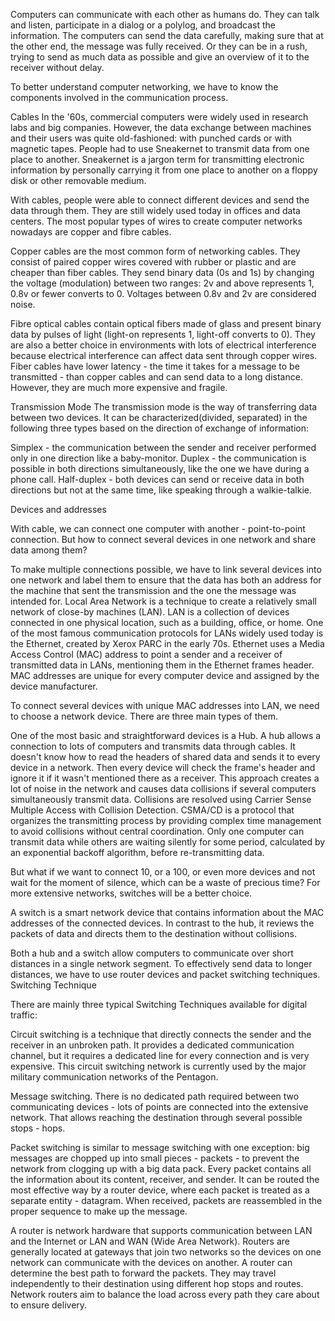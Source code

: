 Computers can communicate with each other as humans do. They can talk and listen, participate in a dialog or a polylog, and broadcast the information. The computers can send the data carefully, making sure that at the other end, the message was fully received. Or they can be in a rush, trying to send as much data as possible and give an overview of it to the receiver without delay.

To better understand computer networking, we have to know the components involved in the communication process. 

Cables
In the '60s, commercial computers were widely used in research labs and big companies. However, the data exchange between machines and their users was quite old-fashioned: with punched cards or with magnetic tapes. People had to use Sneakernet to transmit data from one place to another. Sneakernet is a jargon term for transmitting electronic information by personally carrying it from one place to another on a floppy disk or other removable medium.

With cables, people were able to connect different devices and send the data through them. They are still widely used today in offices and data centers. The most popular types of wires to create computer networks nowadays are copper and fibre cables.



Copper cables are the most common form of networking cables. They consist of paired copper wires covered with rubber or plastic and are cheaper than fiber cables. They send binary data (0s and 1s) by changing the voltage (modulation) between two ranges: 2v and above represents 1, 0.8v or fewer converts to 0. Voltages between 0.8v and 2v are considered noise.

Fibre optical cables contain optical fibers made of glass and present binary data by pulses of light (light-on represents 1, light-off converts to 0). They are also a better choice in environments with lots of electrical interference because electrical interference can affect data sent through copper wires. Fiber cables have lower latency - the time it takes for a message to be transmitted - than copper cables and can send data to a long distance. However, they are much more expensive and fragile.

Transmission Mode
The transmission mode is the way of transferring data between two devices. It can be characterized(divided, separated) in the following three types based on the direction of exchange of information:

Simplex - the communication between the sender and receiver performed only in one direction like a baby-monitor.
Duplex - the communication is possible in both directions simultaneously, like the one we have during a phone call.
Half-duplex - both devices can send or receive data in both directions but not at the same time, like speaking through a walkie-talkie.



Devices and addresses

With cable, we can connect one computer with another - point-to-point connection. But how to connect several devices in one network and share data among them?

To make multiple connections possible, we have to link several devices into one network and label them to ensure that the data has both an address for the machine that sent the transmission and the one the message was intended for. Local Area Network is a technique to create a relatively small network of close-by machines (LAN). LAN is a collection of devices connected in one physical location, such as a building, office, or home. One of the most famous communication protocols for LANs widely used today is the Ethernet, created by Xerox PARC in the early 70s. Ethernet uses a Media Access Control (MAC) address to point a sender and a receiver of transmitted data in LANs, mentioning them in the Ethernet frames header. MAC addresses are unique for every computer device and assigned by the device manufacturer.

To connect several devices with unique MAC addresses into LAN, we need to choose a network device. There are three main types of them.

One of the most basic and straightforward devices is a Hub. A hub allows a connection to lots of computers and transmits data through cables. It doesn't know how to read the headers of shared data and sends it to every device in a network. Then every device will check the frame's header and ignore it if it wasn't mentioned there as a receiver. This approach creates a lot of noise in the network and causes data collisions if several computers simultaneously transmit data. Collisions are resolved using Carrier Sense Multiple Access with Collision Detection. CSMA/CD is a protocol that organizes the transmitting process by providing complex time management to avoid collisions without central coordination. Only one computer can transmit data while others are waiting silently for some period, calculated by an exponential backoff algorithm, before re-transmitting data.

But what if we want to connect 10, or a 100, or even more devices and not wait for the moment of silence, which can be a waste of precious time? For more extensive networks, switches will be a better choice. 

A switch is a smart network device that contains information about the MAC addresses of the connected devices. In contrast to the hub, it reviews the packets of data and directs them to the destination without collisions. 

Both a hub and a switch allow computers to communicate over short distances in a single network segment. To effectively send data to longer distances, we have to use router devices and packet switching techniques. 
 Switching Technique

There are mainly three typical Switching Techniques available for digital traffic:

Circuit switching is a technique that directly connects the sender and the receiver in an unbroken path. It provides a dedicated communication channel, but it requires a dedicated line for every connection and is very expensive. This circuit switching network is currently used by the major military communication networks of the Pentagon.

Message switching. There is no dedicated path required between two communicating devices - lots of points are connected into the extensive network. That allows reaching the destination through several possible stops - hops.

Packet switching is similar to message switching with one exception: big messages are chopped up into small pieces - packets - to prevent the network from clogging up with a big data pack. Every packet contains all the information about its content, receiver, and sender. It can be routed the most effective way by a router device, where each packet is treated as a separate entity - datagram. When received, packets are reassembled in the proper sequence to make up the message.

A router is network hardware that supports communication between LAN and the Internet or LAN and WAN (Wide Area Network). Routers are generally located at gateways that join two networks so the devices on one network can communicate with the devices on another. A router can determine the best path to forward the packets. They may travel independently to their destination using different hop stops and routes. Network routers aim to balance the load across every path they care about to ensure delivery.

